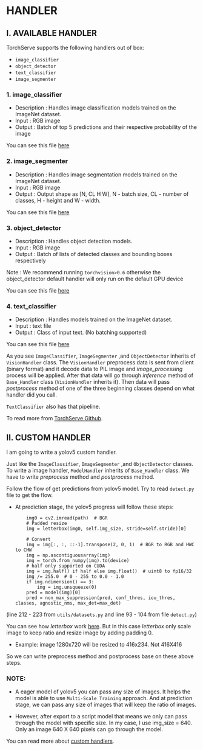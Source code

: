 # HANDLER

## I. AVAILABLE HANDLER

TorchServe supports the following handlers out of box:

- `image_classifier`
- `object_detector`
- `text_classifier`
- `image_segmenter`

### 1. image_classifier

* Description : Handles image classification models trained on the ImageNet dataset.
* Input : RGB image
* Output : Batch of top 5 predictions and their respective probability of the image

You can see this file [here](https://github.com/pytorch/serve/blob/master/ts/torch_handler/image_classifier.py)

### 2. image_segmenter

* Description : Handles image segmentation models trained on the ImageNet dataset.
* Input : RGB image
* Output : Output shape as [N, CL H W], N - batch size, CL - number of classes, H - height and W - width.

You can see this file [here](https://github.com/pytorch/serve/blob/master/ts/torch_handler/image_segmenter.py)

### 3. object_detector

* Description : Handles object detection models.
* Input : RGB image
* Output : Batch of lists of detected classes and bounding boxes respectively

Note : We recommend running `torchvision>0.6` otherwise the object_detector default handler will only run on the default GPU device


You can see this file [here](https://github.com/pytorch/serve/blob/master/ts/torch_handler/object_detector.py)

### 4. text_classifier

* Description : Handles models trained on the ImageNet dataset.
* Input : text file
* Output : Class of input text. (No batching supported)

You can see this file [here](https://github.com/pytorch/serve/blob/master/ts/torch_handler/text_classifier.py)


As you see `ImageClassifier`, `ImageSegmenter` ,and `ObjectDetector` inherits of `VisionHandler` class. The `VisionHandler` preprocess data is sent from client (binary format) and it decode data to PIL image and *image_processing* process will be applied. After that data will go through *inference* method of `Base_Handler` class (`VisionHandler` inherits it). Then data will pass *postprocess* method of one of the three beginning classes depend on what handler did you call.

`TextClassifier` also has that pipeline.

To read more from [TorchServe Github](https://github.com/pytorch/serve/blob/master/docs/default_handlers.md).

## II. CUSTOM HANDLER 

I am going to write a yolov5 custom handler.

Just like the `ImageClassifier`, `ImageSegmenter` ,and `ObjectDetector` classes. To write a image handler, `ModelHandler` inherits of `Base_Handler` class. We have to write *preprocess* method and *postprocess* method.  

Follow the flow of get predictions from yolov5 model. Try to read `detect.py` file to get the flow.

- At prediction stage, the yolov5 progress will follow these steps:
    
    ```
        img0 = cv2.imread(path)  # BGR
        # Padded resize
        img = letterbox(img0, self.img_size, stride=self.stride)[0]

        # Convert
        img = img[:, :, ::-1].transpose(2, 0, 1)  # BGR to RGB and HWC to CHW
        img = np.ascontiguousarray(img)
        img = torch.from_numpy(img).to(device)
        # half only supported on CUDA
        img = img.half() if half else img.float()  # uint8 to fp16/32
        img /= 255.0  # 0 - 255 to 0.0 - 1.0
        if img.ndimension() == 3:
            img = img.unsqueeze(0)
        pred = model(img)[0]
        pred = non_max_suppression(pred, conf_thres, iou_thres, classes, agnostic_nms, max_det=max_det)
    ```

(line 212 - 223 from `utils/datasets.py` and line 93 - 104 from file `detect.py`)

You can see how *letterbox* work [here](https://github.com/AlexeyAB/darknet/issues/232#issuecomment-336955485). But in this case *letterbox* only scale image to keep ratio and resize image by adding padding 0. 

- Example: image 1280x720 will be resized to 416x234. Not 416X416

So we can write preprocess method and postprocess base on these above steps.

### NOTE: 

- A eager model of yolov5 you can pass any size of images. It helps the model is able to use `Multi-Scale Training` approach. And at prediction stage, we can pass any size of images that will keep the ratio of images. 

- However, after export to a script model that means we only can pass through the model with specific size. In my case, I use img_size = 640. Only an image 640 X 640 pixels can go through the model. 

You can read more about [custom handlers](https://github.com/pytorch/serve/blob/master/docs/default_handlers.md).








